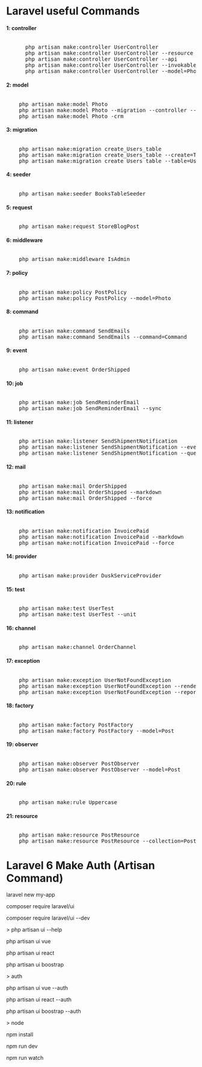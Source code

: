 <!DOCTYPE html>
<html>
<head>
	<title></title>
</head>
<body>
<h1>Laravel useful Commands</h1>
 
 
<h4>1: controller</h4>
<pre> 
	  php artisan make:controller UserController 
	  php artisan make:controller UserController --resource  
	  php artisan make:controller UserController --api  
	  php artisan make:controller UserController --invokable 
	  php artisan make:controller UserController --model=Photo 
</pre> 

<h4>2: model </h4>
<pre> 
	php artisan make:model Photo
	php artisan make:model Photo --migration --controller --resource 
	php artisan make:model Photo -crm 
</pre> 

<h4>3: migration  </h4>
<pre> 
	php artisan make:migration create_Users_table 
	php artisan make:migration create_Users_table --create=Table  
	php artisan make:migration create_Users_table --table=Users 
</pre> 

<h4>4: seeder   </h4>
<pre> 
	php artisan make:seeder BooksTableSeeder 
</pre> 


<h4>5: request    </h4>
<pre> 
	php artisan make:request StoreBlogPost  
</pre> 

<h4>6: middleware     </h4>
<pre> 
	php artisan make:middleware IsAdmin   
</pre> 

<h4>7: policy      </h4>
<pre> 
	php artisan make:policy PostPolicy
	php artisan make:policy PostPolicy --model=Photo     
</pre> 

<h4>8: command       </h4>
<pre> 
	php artisan make:command SendEmails 
	php artisan make:command SendEmails --command=Command      
</pre> 

<h4>9: event        </h4>
<pre> 
	php artisan make:event OrderShipped     
</pre> 

<h4>10: job         </h4>
<pre> 
	php artisan make:job SendReminderEmail    
	php artisan make:job SendReminderEmail --sync 
</pre> 

<h4>11: listener          </h4>
<pre> 
	php artisan make:listener SendShipmentNotification     
	php artisan make:listener SendShipmentNotification --event=Event 
	php artisan make:listener SendShipmentNotification --queued 
</pre> 


<h4>12: mail           </h4>
<pre> 
	php artisan make:mail OrderShipped     
	php artisan make:mail OrderShipped --markdown  
	php artisan make:mail OrderShipped --force 
</pre> 

<h4>13: notification            </h4>
<pre> 
	php artisan make:notification InvoicePaid      
	php artisan make:notification InvoicePaid --markdown  
	php artisan make:notification InvoicePaid --force 
</pre> 

<h4>14: provider             </h4>
<pre> 
	php artisan make:provider DuskServiceProvider  
</pre>

<h4>15: test              </h4>
<pre> 
	php artisan make:test UserTest
	php artisan make:test UserTest --unit    
</pre> 

<h4>16: channel               </h4>
<pre> 
	php artisan make:channel OrderChannel  
</pre> 

<h4>17: exception                </h4>
<pre> 
	php artisan make:exception UserNotFoundException
	php artisan make:exception UserNotFoundException --render
	php artisan make:exception UserNotFoundException --report     
</pre> 

<h4>18: factory                 </h4>
<pre> 
	php artisan make:factory PostFactory 
	php artisan make:factory PostFactory --model=Post     
</pre> 

<h4>19: observer                  </h4>
<pre> 
	php artisan make:observer PostObserver  
	php artisan make:observer PostObserver --model=Post    
</pre> 

<h4>20: rule                   </h4>
<pre> 
	php artisan make:rule Uppercase 
</pre> 

<h4>21: resource                    </h4>
<pre> 
	php artisan make:resource PostResource
	php artisan make:resource PostResource --collection=Post  
</pre> 


<h1>Laravel 6 Make Auth (Artisan Command)</h1>
<p>laravel new my-app</p>
<p>composer require laravel/ui</p> 
<p>composer require laravel/ui --dev</p>

<p> > php artisan ui --help </p>
<p>php artisan ui vue</p>
<p>php artisan ui react</p>
<p>php artisan ui boostrap</p>

<p> > auth </p>
<p>php artisan ui vue --auth </p>
<p>php artisan ui react --auth</p>
<p>php artisan ui boostrap --auth</p>

<p>> node</p>
<p>npm install</p>
<p>npm run dev</p>
<p>npm run watch </p>
</body>
</html>
